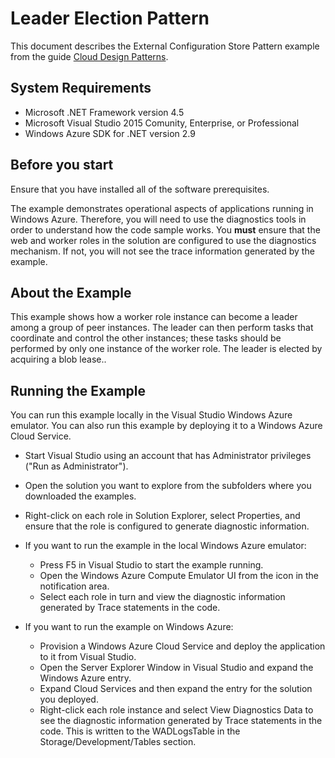 ﻿# Leader Election Pattern

This document describes the External Configuration Store Pattern example from the guide [Cloud Design Patterns](http://aka.ms/Cloud-Design-Patterns).

## System Requirements

* Microsoft .NET Framework version 4.5
* Microsoft Visual Studio 2015 Comunity, Enterprise, or Professional
* Windows Azure SDK for .NET version 2.9

## Before you start

Ensure that you have installed all of the software prerequisites.

The example demonstrates operational aspects of applications running in Windows Azure. Therefore, you will need to use the diagnostics tools in order to understand how the code sample works. You **must** ensure that the web and worker roles in the solution are configured to use the diagnostics mechanism. If not, you will not see the trace information generated by the example.

## About the Example

This example shows how a worker role instance can become a leader among a group of peer instances. The leader can then perform tasks that coordinate and control the other instances; these tasks should be performed by only one instance of the worker role. The leader is elected by acquiring a blob lease..


## Running the Example

You can run this example locally in the Visual Studio Windows Azure emulator. You can also run this example by deploying it to a Windows Azure Cloud Service.


* Start Visual Studio using an account that has Administrator privileges ("Run as Administrator").
* Open the solution you want to explore from the subfolders where you downloaded the examples.
* Right-click on each role in Solution Explorer, select Properties, and ensure that the role is configured to generate diagnostic information.

* If you want to run the example in the local Windows Azure emulator:
	* Press F5 in Visual Studio to start the example running.
	* Open the Windows Azure Compute Emulator UI from the icon in the notification area.
	* Select each role in turn and view the diagnostic information generated by Trace statements in the code.
* If you want to run the example on Windows Azure:
	* Provision a Windows Azure Cloud Service and deploy the application to it from Visual Studio.
	* Open the Server Explorer Window in Visual Studio and expand the Windows Azure entry.
	* Expand Cloud Services and then expand the entry for the solution you deployed.
	* Right-click each role instance and select View Diagnostics Data to see the diagnostic information generated by Trace statements in the code. This is written to the WADLogsTable in the Storage/Development/Tables section.
